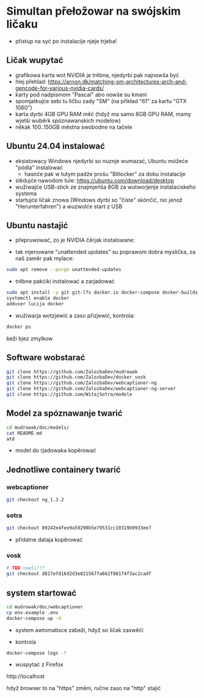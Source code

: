 # Simultan přełožowar na swójskim ličaku

- přistup na syć po instalacije njeje trjeba!

## Ličak wupytać

- grafikowa karta wot NVIDIA je trěbna, njedyrbi pak najnowša być
- hlej přehlad: https://arnon.dk/matching-sm-architectures-arch-and-gencode-for-various-nvidia-cards/
- karty pod nadpismom "Pascal" abo nowše su kmani
- spomjatkujće sebi tu ličbu zady "SM" (na přikład "61" za kartu "GTX 1060")
- karta dyrbi 4GB GPU RAM měć (hdyž ma samo 8GB GPU RAM, mamy wjetši wuběrk spóznawanskich modelow)
- někak 100..150GB městna swobodne na tačele

## Ubuntu 24.04 instalować

- eksistowacy Windows njedyrbi so nuznje wumazać, Ubuntu móžeće "pódla" instalować
    - hasnće pak w tutym padźe prošu "Bitlocker" za dobu instalacije
- slědujće nawodom tule: https://ubuntu.com/download/desktop 
- wužiwajće USB-stick ze znajmjeńša 8GB za wutworjenje instalaciskeho systema
- startujće ličak znowa (Windows dyrbi so "čiste" skónčić, nic jenož "Herunterfahren") a wuzwolće start z USB

## Ubuntu nastajić

- přepruwować, zo je NVIDIA čěrjak instalowane:

- tak mjenowane "unattended updates" su poprawom dobra myslička, za naš zaměr pak mylace:

```bash
sudo apt remove --purge unattended-updates
```

- trěbne pakćiki instalować a zarjadować

```bash
sudo apt install -y git git-lfs docker.io docker-compose docker-buildx
systemctl enable docker
adduser lucija docker
```
- wužiwarja wotzjewić a zaso přizjewić, kontrola:

```bash
docker ps
```

beži bjez zmylkow

## Software wobstarać

```bash
git clone https://github.com/ZalozbaDev/mudrowak
git clone https://github.com/ZalozbaDev/docker_vosk
git clone https://github.com/ZalozbaDev/webcaptioner-ng
git clone https://github.com/ZalozbaDev/webcaptioner-ng-server
git clone https://github.com/WitajSotra/modele
```

## Model za spóznawanje twarić

```bash
cd mudrowak/doc/models/
cat README.md
atd
```

- model do rjadowaka kopěrować

## Jednotliwe containery twarić

### webcaptioner

```bash
git checkout ng_1.3.2
```

### sotra

```bash
git checkout 89242e4fee9a59290b5e79531cc10319b9933ee7
```

- přidatne dataja kopěrować

### vosk

```bash
# TBD nowši???
git checkout d817efd16d2d3e821567fa662f881f4f3ac2cadf
```

## system startować

```bash
cd mudrowak/doc/webcaptioner
cp env.example .env
docker-compose up -d
```

- system awtomatisce zabeži, hdyž so ličak zaswěći

- kontrola

```bash
docker-compose logs -f
```

- wuspytać z Firefox

http://localhost

hdyž browser to na "https" změni, ručne zaso na "http" stajić

